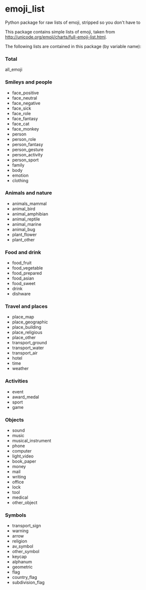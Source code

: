 # emoji_list
Python package for raw lists of emoji, stripped so you don't have to

This package contains simple lists of emoji, taken from http://unicode.org/emoji/charts/full-emoji-list.html. 

The following lists are contained in this package (by variable name): 

### Total

all_emoji 

### Smileys and people
* face_positive
* face_neutral
* face_negative
* face_sick
* face_role
* face_fantasy
* face_cat
* face_monkey
* person
* person_role
* person_fantasy
* person_gesture
* person_activity
* person_sport
* family
* body
* emotion
* clothing

### Animals and nature
* animals_mammal
* animal_bird
* animal_amphibian
* animal_reptile
* animal_marine
* animal_bug
* plant_flower
* plant_other

### Food and drink
* food_fruit
* food_vegetable
* food_prepared
* food_asian
* food_sweet
* drink
* dishware

### Travel and places
* place_map
* place_geographic
* place_building
* place_religious
* place_other
* transport_ground
* transport_water
* transport_air
* hotel
* time
* weather

### Activities
* event
* award_medal
* sport
* game

### Objects
* sound
* music
* musical_instrument
* phone
* computer
* light_video
* book_paper
* money
* mail
* writing
* office
* lock
* tool
* medical
* other_object

### Symbols
* transport_sign
* warning
* arrow
* religion
* av_symbol
* other_symbol
* keycap
* alphanum
* geometric
* flag
* country_flag
* subdivision_flag